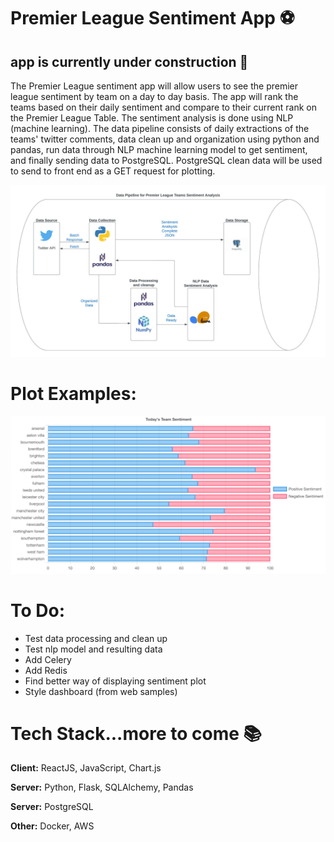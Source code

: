 # Premier League Sentiment App ⚽️

## app is currently under construction 🚧

The Premier League sentiment app will allow users to see the premier league sentiment by team on a day to day basis. The app will rank the teams based on their daily sentiment and compare to their current rank on the Premier League Table.
The sentiment analysis is done using NLP (machine learning). The data pipeline consists of daily extractions of the teams' twitter comments, data clean up and organization using python and pandas, run data through NLP machine learning model to get sentiment, and finally sending data to PostgreSQL. PostgreSQL clean data will be used to send to front end as a GET request for plotting.

![](/ReadMeImages/dataPipeline.jpeg)

# Plot Examples:

![](/ReadMeImages/CurrSentimentPlot.png)

# To Do:

- Test data processing and clean up
- Test nlp model and resulting data
- Add Celery
- Add Redis
- Find better way of displaying sentiment plot
- Style dashboard (from web samples)

# Tech Stack...more to come 📚

**Client:** ReactJS, JavaScript, Chart.js

**Server:** Python, Flask, SQLAlchemy, Pandas

**Server:** PostgreSQL

**Other:** Docker, AWS
